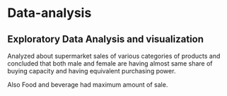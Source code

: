 # Data-analysis
## Exploratory Data Analysis and visualization


Analyzed about supermarket sales of various categories of products and concluded that both male and female are having almost same share of buying capacity and having equivalent purchasing power.

Also Food and beverage had maximum amount of sale.
